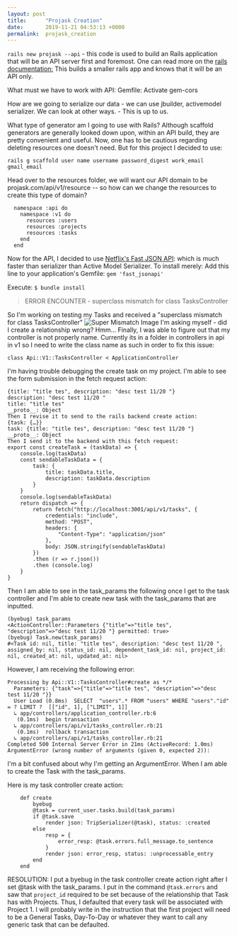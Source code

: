 ```yaml
---
layout: post
title:      "Projask Creation"
date:       2019-11-21 04:53:13 +0000
permalink:  projask_creation
---
```



`rails new projask --api` - this code is used to build an Rails application that will be an API server first and foremost. 
One can read more on the [rails documentation:](https://guides.rubyonrails.org/api_app.html)
This builds a smaller rails app and knows that it will be an API only.


What must we have to work with API:
Gemfile:
Activate gem-cors

How are we going to serialize our data - we can use jbuilder, activemodel serializer. We can look at other ways. - This is up to us. 

What type of generator am I going to use with Rails? 
Although scaffold generators are generally looked down upon, within an API build, they are pretty convenient and useful. Now, one has to be cautious regarding deleting resources one doesn't need. But for this project I decided to use: 

```
rails g scaffold user name username password_digest work_email gmail_email
```


Head over to the resources folder, we will want our API domain to be projask.com/api/v1/resource -- so how can we change the resources to create this type of domain?


```
  namespace :api do
    namespace :v1 do 
      resources :users
      resources :projects
      resources :tasks
    end
  end
```

Now for the API, I decided to use [Netflix's Fast JSON API](https://github.com/Netflix/fast_jsonapi): which is much faster than serializer than Active Model Serializer.
To install merely:
Add this line to your application's Gemfile:   `gem 'fast_jsonapi'`

Execute:  `$ bundle install`


> ERROR ENCOUNTER - superclass mismatch for class TasksController

So I'm working on testing my Tasks and received a "superclass mismatch for class TasksController"
![Super Mismatch Image](https://i.pinimg.com/originals/1e/f2/81/1ef281f26b5bf58728a394d40f2b196a.png)
I'm asking myself - did I create a relationship wrong? Hmm...
Finally, I was able to figure out that my controller is not properly name. 
Currently its in a folder in controllers in api in v1 so I need to write the class name as such in order to fix this issue:
```
class Api::V1::TasksController < ApplicationController
```


I'm having trouble debugging the create task on my project. I'm able to see the form submission in the fetch request action:
```
{title: "title tes", description: "desc test 11/20 "}
description: "desc test 11/20 "
title: "title tes"
__proto__: Object
Then I revise it to send to the rails backend create action:
{task: {…}}
task: {title: "title tes", description: "desc test 11/20 "}
__proto__: Object
Then I send it to the backend with this fetch request:
export const createTask = (taskData) => {
    console.log(taskData)
    const sendableTaskData = {
        task: {
            title: taskData.title,
            description: taskData.description
        }
    }
    console.log(sendableTaskData)
    return dispatch => {
        return fetch("http://localhost:3001/api/v1/tasks", {
            credentials: "include",
            method: "POST",
            headers: {
                "Content-Type": "application/json"
            },
            body: JSON.stringify(sendableTaskData)
        })
        .then (r => r.json())
        .then (console.log)
    }
}
```
Then I am able to see in the task_params the following once I get to the task controller and I'm able to create new task with the task_params that are inputted.
```
(byebug) task_params
<ActionController::Parameters {"title"=>"title tes", "description"=>"desc test 11/20 "} permitted: true>
(byebug) Task.new(task_params) 
#<Task id: nil, title: "title tes", description: "desc test 11/20 ", assigned_by: nil, status_id: nil, dependent_task_id: nil, project_id: nil, created_at: nil, updated_at: nil>
```
However, I am receiving the following error:
```
Processing by Api::V1::TasksController#create as */*
  Parameters: {"task"=>{"title"=>"title tes", "description"=>"desc test 11/20 "}}
  User Load (0.8ms)  SELECT  "users".* FROM "users" WHERE "users"."id" = ? LIMIT ?  [["id", 1], ["LIMIT", 1]]
  ↳ app/controllers/application_controller.rb:6
   (0.1ms)  begin transaction
  ↳ app/controllers/api/v1/tasks_controller.rb:21
   (0.1ms)  rollback transaction
  ↳ app/controllers/api/v1/tasks_controller.rb:21
Completed 500 Internal Server Error in 21ms (ActiveRecord: 1.0ms)
ArgumentError (wrong number of arguments (given 0, expected 2)):
```
I'm a bit confused about why I'm getting an ArgumentError. When I am able to create the Task with the task_params.

Here is my task controller create action:
```
    def create 
        byebug
        @task = current_user.tasks.build(task_params)
        if @task.save
            render json: TripSerializer(@task), status: :created
        else  
            resp = {
                error_resp: @task.errors.full_message.to_sentence
            }
            render json: error_resp, status: :unprocessable_entry
        end
    end
```

RESOLUTION: I put a byebug in the task controller create action right after I set @task with the task_params. I put in the command `@task.errors` and saw that `project_id` required to be set because of the relationship that Task has with Projects. Thus, I defaulted that every task will be associated with Project 1. I will probably write in the instruction that the first project will need to be a General Tasks, Day-To-Day or whatever they want to call any generic task that can be defaulted. 

